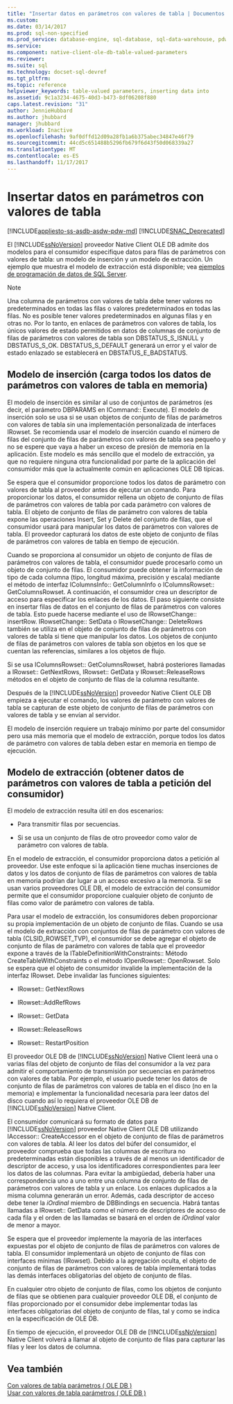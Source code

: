 ```yaml
---
title: "Insertar datos en parámetros con valores de tabla | Documentos de Microsoft"
ms.custom: 
ms.date: 03/14/2017
ms.prod: sql-non-specified
ms.prod_service: database-engine, sql-database, sql-data-warehouse, pdw
ms.service: 
ms.component: native-client-ole-db-table-valued-parameters
ms.reviewer: 
ms.suite: sql
ms.technology: docset-sql-devref
ms.tgt_pltfrm: 
ms.topic: reference
helpviewer_keywords: table-valued parameters, inserting data into
ms.assetid: 9c1a3234-4675-40d3-b473-8df06208f880
caps.latest.revision: "31"
author: JennieHubbard
ms.author: jhubbard
manager: jhubbard
ms.workload: Inactive
ms.openlocfilehash: 9af0dffd12d09a28fb1a6b375abec34847e46f79
ms.sourcegitcommit: 44cd5c651488b5296fb679f6d43f50d068339a27
ms.translationtype: MT
ms.contentlocale: es-ES
ms.lasthandoff: 11/17/2017
---
```

# <a name="inserting-data-into-table-valued-parameters"></a>Insertar datos en parámetros con valores de tabla
[!INCLUDE[appliesto-ss-asdb-asdw-pdw-md](../../includes/appliesto-ss-asdb-asdw-pdw-md.md)]
[!INCLUDE[SNAC_Deprecated](../../includes/snac-deprecated.md)]

  El [!INCLUDE[ssNoVersion](../../includes/ssnoversion-md.md)] proveedor Native Client OLE DB admite dos modelos para el consumidor especifique datos para filas de parámetros con valores de tabla: un modelo de inserción y un modelo de extracción. Un ejemplo que muestra el modelo de extracción está disponible; vea [ejemplos de programación de datos de SQL Server](http://msftdpprodsamples.codeplex.com/).  
  
> [!NOTE]  
>  Una columna de parámetros con valores de tabla debe tener valores no predeterminados en todas las filas o valores predeterminados en todas las filas. No es posible tener valores predeterminados en algunas filas y en otras no. Por lo tanto, en enlaces de parámetros con valores de tabla, los únicos valores de estado permitidos en datos de columnas de conjunto de filas de parámetros con valores de tabla son DBSTATUS_S_ISNULL y DBSTATUS_S_OK. DBSTATUS_S_DEFAULT generará un error y el valor de estado enlazado se establecerá en DBSTATUS_E_BADSTATUS.  
  
## <a name="push-model-loads-all-table-valued-paremeter-data-in-memory"></a>Modelo de inserción (carga todos los datos de parámetros con valores de tabla en memoria)  
 El modelo de inserción es similar al uso de conjuntos de parámetros (es decir, el parámetro DBPARAMS en ICommand:: Execute). El modelo de inserción solo se usa si se usan objetos de conjunto de filas de parámetros con valores de tabla sin una implementación personalizada de interfaces IRowset. Se recomienda usar el modelo de inserción cuando el número de filas del conjunto de filas de parámetros con valores de tabla sea pequeño y no se espere que vaya a haber un exceso de presión de memoria en la aplicación. Este modelo es más sencillo que el modelo de extracción, ya que no requiere ninguna otra funcionalidad por parte de la aplicación del consumidor más que la actualmente común en aplicaciones OLE DB típicas.  
  
 Se espera que el consumidor proporcione todos los datos de parámetro con valores de tabla al proveedor antes de ejecutar un comando. Para proporcionar los datos, el consumidor rellena un objeto de conjunto de filas de parámetros con valores de tabla por cada parámetro con valores de tabla. El objeto de conjunto de filas de parámetro con valores de tabla expone las operaciones Insert, Set y Delete del conjunto de filas, que el consumidor usará para manipular los datos de parámetros con valores de tabla. El proveedor capturará los datos de este objeto de conjunto de filas de parámetros con valores de tabla en tiempo de ejecución.  
  
 Cuando se proporciona al consumidor un objeto de conjunto de filas de parámetros con valores de tabla, el consumidor puede procesarlo como un objeto de conjunto de filas. El consumidor puede obtener la información de tipo de cada columna (tipo, longitud máxima, precisión y escala) mediante el método de interfaz IColumnsInfo:: GetColumnInfo o IColumnsRowset:: GetColumnsRowset. A continuación, el consumidor crea un descriptor de acceso para especificar los enlaces de los datos. El paso siguiente consiste en insertar filas de datos en el conjunto de filas de parámetros con valores de tabla. Esto puede hacerse mediante el uso de IRowsetChange:: insertRow. IRowsetChange:: SetData o IRowsetChange:: DeleteRows también se utiliza en el objeto de conjunto de filas de parámetros con valores de tabla si tiene que manipular los datos. Los objetos de conjunto de filas de parámetros con valores de tabla son objetos en los que se cuentan las referencias, similares a los objetos de flujo.  
  
 Si se usa IColumnsRowset:: GetColumnsRowset, habrá posteriores llamadas a IRowset:: GetNextRows, IRowset:: GetData y IRowset::ReleaseRows métodos en el objeto de conjunto de filas de la columna resultante.  
  
 Después de la [!INCLUDE[ssNoVersion](../../includes/ssnoversion-md.md)] proveedor Native Client OLE DB empieza a ejecutar el comando, los valores de parámetro con valores de tabla se capturan de este objeto de conjunto de filas de parámetros con valores de tabla y se envían al servidor.  
  
 El modelo de inserción requiere un trabajo mínimo por parte del consumidor pero usa más memoria que el modelo de extracción, porque todos los datos de parámetro con valores de tabla deben estar en memoria en tiempo de ejecución.  
  
## <a name="pull-model-obtaining-table-valued-parameter-data-on-demand-from-the-consumer"></a>Modelo de extracción (obtener datos de parámetros con valores de tabla a petición del consumidor)  
 El modelo de extracción resulta útil en dos escenarios:  
  
-   Para transmitir filas por secuencias.  
  
-   Si se usa un conjunto de filas de otro proveedor como valor de parámetro con valores de tabla.  
  
 En el modelo de extracción, el consumidor proporciona datos a petición al proveedor. Use este enfoque si la aplicación tiene muchas inserciones de datos y los datos de conjunto de filas de parámetros con valores de tabla en memoria podrían dar lugar a un acceso excesivo a la memoria. Si se usan varios proveedores OLE DB, el modelo de extracción del consumidor permite que el consumidor proporcione cualquier objeto de conjunto de filas como valor de parámetro con valores de tabla.  
  
 Para usar el modelo de extracción, los consumidores deben proporcionar su propia implementación de un objeto de conjunto de filas. Cuando se usa el modelo de extracción con conjuntos de filas de parámetro con valores de tabla (CLSID_ROWSET_TVP), el consumidor se debe agregar el objeto de conjunto de filas de parámetro con valores de tabla que el proveedor expone a través de la ITableDefinitionWithConstraints:: Método CreateTableWithConstraints o el método IOpenRowset:: OpenRowset. Solo se espera que el objeto de consumidor invalide la implementación de la interfaz IRowset. Debe invalidar las funciones siguientes:  
  
-   IRowset:: GetNextRows  
  
-   IRowset::AddRefRows  
  
-   IRowset:: GetData  
  
-   IRowset::ReleaseRows  
  
-   IRowset:: RestartPosition  
  
 El proveedor OLE DB de [!INCLUDE[ssNoVersion](../../includes/ssnoversion-md.md)] Native Client leerá una o varias filas del objeto de conjunto de filas del consumidor a la vez para admitir el comportamiento de transmisión por secuencias en parámetros con valores de tabla. Por ejemplo, el usuario puede tener los datos de conjunto de filas de parámetros con valores de tabla en el disco (no en la memoria) e implementar la funcionalidad necesaria para leer datos del disco cuando así lo requiera el proveedor OLE DB de [!INCLUDE[ssNoVersion](../../includes/ssnoversion-md.md)] Native Client.  
  
 El consumidor comunicará su formato de datos para [!INCLUDE[ssNoVersion](../../includes/ssnoversion-md.md)] proveedor Native Client OLE DB utilizando IAccessor:: CreateAccessor en el objeto de conjunto de filas de parámetros con valores de tabla. Al leer los datos del búfer del consumidor, el proveedor comprueba que todas las columnas de escritura no predeterminadas están disponibles a través de al menos un identificador de descriptor de acceso, y usa los identificadores correspondientes para leer los datos de las columnas. Para evitar la ambigüedad, debería haber una correspondencia uno a uno entre una columna de conjunto de filas de parámetros con valores de tabla y un enlace. Los enlaces duplicados a la misma columna generarán un error. Además, cada descriptor de acceso debe tener la *iOrdinal* miembro de DBBindings en secuencia. Habrá tantas llamadas a IRowset:: GetData como el número de descriptores de acceso de cada fila y el orden de las llamadas se basará en el orden de *iOrdinal* valor de menor a mayor.  
  
 Se espera que el proveedor implemente la mayoría de las interfaces expuestas por el objeto de conjunto de filas de parámetros con valores de tabla. El consumidor implementará un objeto de conjunto de filas con interfaces mínimas (IRowset). Debido a la agregación oculta, el objeto de conjunto de filas de parámetros con valores de tabla implementará todas las demás interfaces obligatorias del objeto de conjunto de filas.  
  
 En cualquier otro objeto de conjunto de filas, como los objetos de conjunto de filas que se obtienen para cualquier proveedor OLE DB, el conjunto de filas proporcionado por el consumidor debe implementar todas las interfaces obligatorias del objeto de conjunto de filas, tal y como se indica en la especificación de OLE DB.  
  
 En tiempo de ejecución, el proveedor OLE DB de [!INCLUDE[ssNoVersion](../../includes/ssnoversion-md.md)] Native Client volverá a llamar al objeto de conjunto de filas para capturar las filas y leer los datos de columna.  
  
## <a name="see-also"></a>Vea también  
 [Con valores de tabla parámetros &#40; OLE DB &#41;](../../relational-databases/native-client-ole-db-table-valued-parameters/table-valued-parameters-ole-db.md)   
 [Usar con valores de tabla parámetros &#40; OLE DB &#41;](../../relational-databases/native-client-ole-db-how-to/use-table-valued-parameters-ole-db.md)  
  
  
